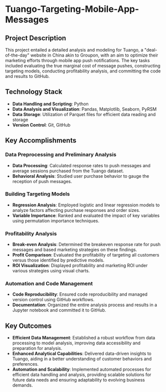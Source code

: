 # Tuango-Targeting-Mobile-App-Messages

## Project Description
This project entailed a detailed analysis and modeling for Tuango, a "deal-of-the-day" website in China akin to Groupon, with an aim to optimize their marketing efforts through mobile app push notifications. The key tasks included evaluating the true marginal cost of message pushes, constructing targeting models, conducting profitability analysis, and committing the code and results to GitHub.

## Technology Stack
- **Data Handling and Scripting**: Python
- **Data Analysis and Visualization**: Pandas, Matplotlib, Seaborn, PyRSM
- **Data Storage**: Utilization of Parquet files for efficient data reading and storage
- **Version Control**: Git, GitHub

## Key Accomplishments

### Data Preprocessing and Preliminary Analysis
- **Data Processing**: Calculated response rates to push messages and average sessions purchased from the Tuango dataset.
- **Behavioral Analysis**: Studied user purchase behavior to gauge the reception of push messages.

### Building Targeting Models
- **Regression Analysis**: Employed logistic and linear regression models to analyze factors affecting purchase responses and order sizes.
- **Variable Importance**: Ranked and evaluated the impact of key variables using permutation importance techniques.

### Profitability Analysis
- **Break-even Analysis**: Determined the breakeven response rate for push messages and based marketing strategies on these findings.
- **Profit Comparison**: Evaluated the profitability of targeting all customers versus those identified by predictive models.
- **ROI Visualization**: Displayed profitability and marketing ROI under various strategies using visual charts.

### Automation and Code Management
- **Code Reproducibility**: Ensured code reproducibility and managed version control using GitHub workflows.
- **Documentation**: Organized the entire analysis process and results in a Jupyter notebook and committed it to GitHub.

## Key Outcomes
- **Efficient Data Management**: Established a robust workflow from data processing to model analysis, improving data accessibility and preparation for analysis.
- **Enhanced Analytical Capabilities**: Delivered data-driven insights to Tuango, aiding in a better understanding of customer behaviors and preferences.
- **Automation and Scalability**: Implemented automated processes for efficient data handling and analysis, providing scalable solutions for future data needs and ensuring adaptability to evolving business demands.
